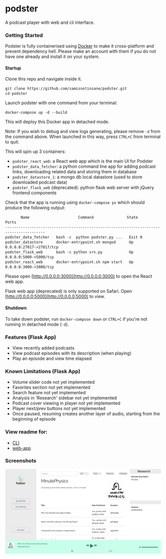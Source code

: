 # podster
A podcast player with web and cli interface. 

### Getting Started
Podster is fully containerised using [Docker](https://www.docker.com) to make it cross-platform and prevent 
dependency hell. 
Please make an account with them if you do not have one already and install it on your system. 

#### Startup 
Clone this repo and navigate inside it.
````
git clone https://github.com/samisnotinsane/podster.git
cd podster
````
Launch podster with one command from your terminal:
````
docker-compose up -d --build
````
This will deploy this Docker app in detached mode.

Note: If you wish to debug and view logs generating, please remove `-d` from the command above. 
When launched in this way, press `CTRL+C` from terminal to quit.

This will spin up 3 containers: 
- `podster_react_web`: a React web app which is the main UI for Podster
- `podster_data_fetcher`: a python command line app for adding podcast links, downloading related data and storing them in database
- `podster_datastore_1`: a mongo db local datastore (used to store downloaded podcast data)
- `podster_flask_web` (deprecated): python flask web server with jQuery frontend components

Check that the app is running using `docker-compose ps` which should produce the following output:

````
       Name                      Command               State             Ports
----------------------------------------------------------------------------------------
podster_data_fetcher   bash -c  python podster.py ...   Exit 0
podster_datastore      docker-entrypoint.sh mongod      Up       0.0.0.0:27017->27017/tcp
podster_flask_web      bash -c python srv.py            Up       0.0.0.0:5000->5000/tcp
podster_react_web      docker-entrypoint.sh npm start   Up       0.0.0.0:3000->3000/tcp
````

Please open [http://0.0.0.0:3000](http://0.0.0.0:3000) to open the React web app.

Flask web app (deprecated) is only supported on Safari. Open [http://0.0.0.0:5000](http://0.0.0.0:5000) to view.

#### Shutdown
To take down podster, run `docker-compose down` or `CTRL+C` if you're not running in detached mode (`-d`).

### Features (Flask App)
- View recently added podcasts
- View podcast episodes with its description (when playing)
- Play an episode and view time elapsed

### Known Limitations (Flask App)
- Volume slider code not yet implemented
- Favorites section not yet implemented
- Search feature not yet implemented
- Analysis in 'Research' sidebar not yet implemented
- Podcast cover viewing in player not yet implemented
- Player next/prev buttons not yet implemented
- Once paused, resuming creates another layer of audio, starting from the beginning of episode 

### View readme for:
- [CLI](https://github.com/samisnotinsane/podster/tree/master/cli)
- [web-app](https://github.com/samisnotinsane/podster/tree/master/web-app)

### Screenshots

![Homepage](/screenshots/podster-0.1.png?raw=true "Podster homepage showing podcast covers")